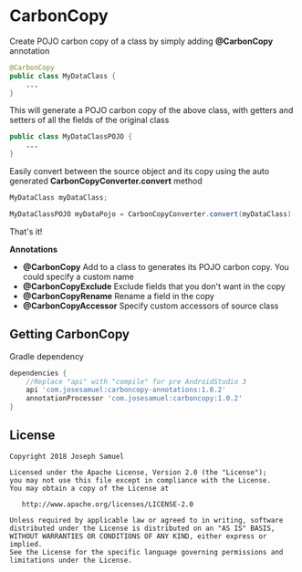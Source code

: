 # CarbonCopy

Create POJO carbon copy of a class by simply adding **@CarbonCopy** annotation


```java
@CarbonCopy
public class MyDataClass {
    ...
}

```

This will generate a POJO carbon copy of the above class, with getters and setters of all the fields of the original class

```java
public class MyDataClassPOJO {
    ...
}

```
Easily convert between the source object and its copy using the auto generated **CarbonCopyConverter.convert** method

```java
MyDataClass myDataClass;

MyDataClassPOJO myDataPojo = CarbonCopyConverter.convert(myDataClass)

```



That's it! 


**Annotations**

* **@CarbonCopy** Add to a class to generates its POJO carbon copy. You could specify a custom name
* **@CarbonCopyExclude** Exclude fields that you don't want in the copy
* **@CarbonCopyRename** Rename a field in the copy
* **@CarbonCopyAccessor** Specify custom accessors of source class



Getting CarbonCopy
--------

Gradle dependency

```groovy
dependencies {
	//Replace "api" with "compile" for pre AndroidStudio 3
    api 'com.josesamuel:carboncopy-annotations:1.0.2'
    annotationProcessor 'com.josesamuel:carboncopy:1.0.2'
}
```


License
-------

    Copyright 2018 Joseph Samuel

    Licensed under the Apache License, Version 2.0 (the "License");
    you may not use this file except in compliance with the License.
    You may obtain a copy of the License at

       http://www.apache.org/licenses/LICENSE-2.0

    Unless required by applicable law or agreed to in writing, software
    distributed under the License is distributed on an "AS IS" BASIS,
    WITHOUT WARRANTIES OR CONDITIONS OF ANY KIND, either express or implied.
    See the License for the specific language governing permissions and
    limitations under the License.


